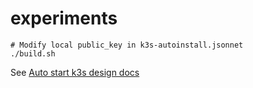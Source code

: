 # experiments


```
# Modify local public_key in k3s-autoinstall.jsonnet 
./build.sh
```

See [Auto start k3s design docs](https://github.com/V-Sekai/k3s-auto-start-gitops-image/blob/master/docs/decisions/2021-08-11-auto-start-k3s.md)

